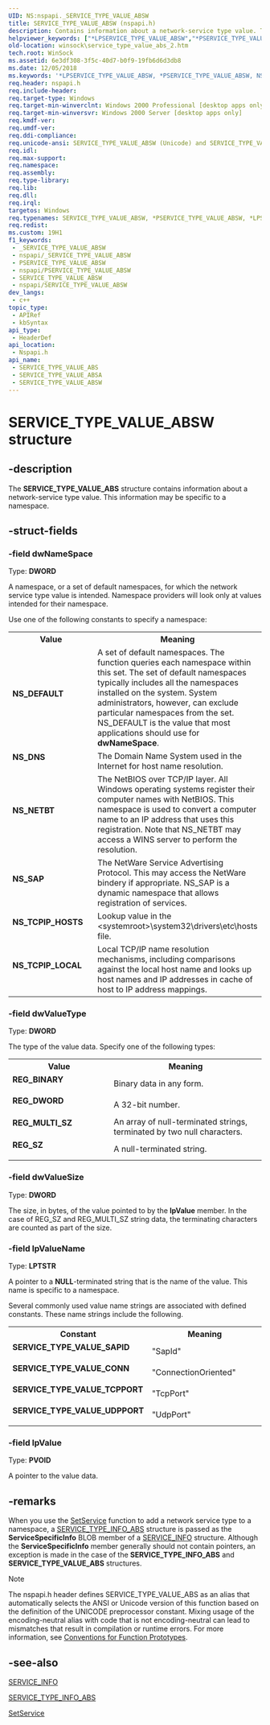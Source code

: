 ```yaml
---
UID: NS:nspapi._SERVICE_TYPE_VALUE_ABSW
title: SERVICE_TYPE_VALUE_ABSW (nspapi.h)
description: Contains information about a network-service type value. This information may be specific to a namespace. (Unicode)
helpviewer_keywords: ["*LPSERVICE_TYPE_VALUE_ABSW","*PSERVICE_TYPE_VALUE_ABSW","NS_DEFAULT","NS_DNS","NS_NETBT","NS_SAP","NS_TCPIP_HOSTS","NS_TCPIP_LOCAL","REG_BINARY","REG_DWORD","REG_MULTI_SZ","REG_SZ","SERVICE_TYPE_VALUE_ABS","SERVICE_TYPE_VALUE_ABS structure [Winsock]","SERVICE_TYPE_VALUE_ABSA","SERVICE_TYPE_VALUE_ABSW","SERVICE_TYPE_VALUE_CONN","SERVICE_TYPE_VALUE_SAPID","SERVICE_TYPE_VALUE_TCPPORT","SERVICE_TYPE_VALUE_UDPPORT","_win32_service_type_value_abs_2","nspapi/SERVICE_TYPE_VALUE_ABS","nspapi/SERVICE_TYPE_VALUE_ABSA","nspapi/SERVICE_TYPE_VALUE_ABSW","winsock.service_type_value_abs_2"]
old-location: winsock\service_type_value_abs_2.htm
tech.root: WinSock
ms.assetid: 6e3df308-3f5c-40d7-b0f9-19fb6d6d3db8
ms.date: 12/05/2018
ms.keywords: '*LPSERVICE_TYPE_VALUE_ABSW, *PSERVICE_TYPE_VALUE_ABSW, NS_DEFAULT, NS_DNS, NS_NETBT, NS_SAP, NS_TCPIP_HOSTS, NS_TCPIP_LOCAL, REG_BINARY, REG_DWORD, REG_MULTI_SZ, REG_SZ, SERVICE_TYPE_VALUE_ABS, SERVICE_TYPE_VALUE_ABS structure [Winsock], SERVICE_TYPE_VALUE_ABSA, SERVICE_TYPE_VALUE_ABSW, SERVICE_TYPE_VALUE_CONN, SERVICE_TYPE_VALUE_SAPID, SERVICE_TYPE_VALUE_TCPPORT, SERVICE_TYPE_VALUE_UDPPORT, _win32_service_type_value_abs_2, nspapi/SERVICE_TYPE_VALUE_ABS, nspapi/SERVICE_TYPE_VALUE_ABSA, nspapi/SERVICE_TYPE_VALUE_ABSW, winsock.service_type_value_abs_2'
req.header: nspapi.h
req.include-header: 
req.target-type: Windows
req.target-min-winverclnt: Windows 2000 Professional [desktop apps only]
req.target-min-winversvr: Windows 2000 Server [desktop apps only]
req.kmdf-ver: 
req.umdf-ver: 
req.ddi-compliance: 
req.unicode-ansi: SERVICE_TYPE_VALUE_ABSW (Unicode) and SERVICE_TYPE_VALUE_ABSA (ANSI)
req.idl: 
req.max-support: 
req.namespace: 
req.assembly: 
req.type-library: 
req.lib: 
req.dll: 
req.irql: 
targetos: Windows
req.typenames: SERVICE_TYPE_VALUE_ABSW, *PSERVICE_TYPE_VALUE_ABSW, *LPSERVICE_TYPE_VALUE_ABSW
req.redist: 
ms.custom: 19H1
f1_keywords:
 - _SERVICE_TYPE_VALUE_ABSW
 - nspapi/_SERVICE_TYPE_VALUE_ABSW
 - PSERVICE_TYPE_VALUE_ABSW
 - nspapi/PSERVICE_TYPE_VALUE_ABSW
 - SERVICE_TYPE_VALUE_ABSW
 - nspapi/SERVICE_TYPE_VALUE_ABSW
dev_langs:
 - c++
topic_type:
 - APIRef
 - kbSyntax
api_type:
 - HeaderDef
api_location:
 - Nspapi.h
api_name:
 - SERVICE_TYPE_VALUE_ABS
 - SERVICE_TYPE_VALUE_ABSA
 - SERVICE_TYPE_VALUE_ABSW
---
```


# SERVICE_TYPE_VALUE_ABSW structure


## -description

The 
<b>SERVICE_TYPE_VALUE_ABS</b> structure contains information about a network-service type value. This information may be specific to a namespace.

## -struct-fields

### -field dwNameSpace

Type: <b>DWORD</b>

A namespace, or a set of default namespaces, for which the network service type value is intended. Namespace providers will look only at values intended for their namespace. 




Use one of the following constants to specify a namespace:

<table>
<tr>
<th>Value</th>
<th>Meaning</th>
</tr>
<tr>
<td width="40%"><a id="NS_DEFAULT"></a><a id="ns_default"></a><dl>
<dt><b>NS_DEFAULT</b></dt>
</dl>
</td>
<td width="60%">
A set of default namespaces. The function queries each namespace within this set. The set of default namespaces typically includes all the namespaces installed on the system. System administrators, however, can exclude particular namespaces from the set. NS_DEFAULT is the value that most applications should use for <b>dwNameSpace</b>.

</td>
</tr>
<tr>
<td width="40%"><a id="NS_DNS"></a><a id="ns_dns"></a><dl>
<dt><b>NS_DNS</b></dt>
</dl>
</td>
<td width="60%">
The Domain Name System used in the Internet for host name resolution.

</td>
</tr>
<tr>
<td width="40%"><a id="NS_NETBT"></a><a id="ns_netbt"></a><dl>
<dt><b>NS_NETBT</b></dt>
</dl>
</td>
<td width="60%">
The NetBIOS over TCP/IP layer. All Windows operating systems register their computer names with NetBIOS. This namespace is used to convert a computer name to an IP address that uses this registration. Note that NS_NETBT may access a WINS server to perform the resolution.

</td>
</tr>
<tr>
<td width="40%"><a id="NS_SAP"></a><a id="ns_sap"></a><dl>
<dt><b>NS_SAP</b></dt>
</dl>
</td>
<td width="60%">
The NetWare Service Advertising Protocol. This may access the NetWare bindery if appropriate. NS_SAP is a dynamic namespace that allows registration of services.

</td>
</tr>
<tr>
<td width="40%"><a id="NS_TCPIP_HOSTS"></a><a id="ns_tcpip_hosts"></a><dl>
<dt><b>NS_TCPIP_HOSTS</b></dt>
</dl>
</td>
<td width="60%">
Lookup value in the &lt;systemroot&gt;\system32\drivers\etc\hosts file.

</td>
</tr>
<tr>
<td width="40%"><a id="NS_TCPIP_LOCAL"></a><a id="ns_tcpip_local"></a><dl>
<dt><b>NS_TCPIP_LOCAL</b></dt>
</dl>
</td>
<td width="60%">
Local TCP/IP name resolution mechanisms, including comparisons against the local host name and looks up host names and IP addresses in cache of host to IP address mappings.

</td>
</tr>
</table>

### -field dwValueType

Type: <b>DWORD</b>

The type of the value data. Specify one of the following types: 



<table>
<tr>
<th>Value</th>
<th>Meaning</th>
</tr>
<tr>
<td width="40%"><a id="REG_BINARY"></a><a id="reg_binary"></a><dl>
<dt><b>REG_BINARY</b></dt>
</dl>
</td>
<td width="60%">
Binary data in any form.

</td>
</tr>
<tr>
<td width="40%"><a id="REG_DWORD"></a><a id="reg_dword"></a><dl>
<dt><b>REG_DWORD</b></dt>
</dl>
</td>
<td width="60%">
A 32-bit number.

</td>
</tr>
<tr>
<td width="40%"><a id="REG_MULTI_SZ"></a><a id="reg_multi_sz"></a><dl>
<dt><b>REG_MULTI_SZ</b></dt>
</dl>
</td>
<td width="60%">
An array of null-terminated strings, terminated by two null characters.

</td>
</tr>
<tr>
<td width="40%"><a id="REG_SZ"></a><a id="reg_sz"></a><dl>
<dt><b>REG_SZ</b></dt>
</dl>
</td>
<td width="60%">
A null-terminated string.

</td>
</tr>
</table>

### -field dwValueSize

Type: <b>DWORD</b>

The size, in bytes,  of the value pointed to by the <b>lpValue</b> member. In the case of REG_SZ and REG_MULTI_SZ string data, the terminating characters are counted as part of the size.

### -field lpValueName

Type: <b>LPTSTR</b>

A pointer to a <b>NULL</b>-terminated string that is the name of the value. This name is specific to a namespace. 




Several commonly used value name strings are associated with defined constants. These name strings include the following.

<table>
<tr>
<th>Constant</th>
<th>Meaning</th>
</tr>
<tr>
<td width="40%"><a id="SERVICE_TYPE_VALUE_SAPID"></a><a id="service_type_value_sapid"></a><dl>
<dt><b>SERVICE_TYPE_VALUE_SAPID</b></dt>
</dl>
</td>
<td width="60%">
"SapId"

</td>
</tr>
<tr>
<td width="40%"><a id="SERVICE_TYPE_VALUE_CONN"></a><a id="service_type_value_conn"></a><dl>
<dt><b>SERVICE_TYPE_VALUE_CONN</b></dt>
</dl>
</td>
<td width="60%">
"ConnectionOriented"

</td>
</tr>
<tr>
<td width="40%"><a id="SERVICE_TYPE_VALUE_TCPPORT"></a><a id="service_type_value_tcpport"></a><dl>
<dt><b>SERVICE_TYPE_VALUE_TCPPORT</b></dt>
</dl>
</td>
<td width="60%">
"TcpPort"

</td>
</tr>
<tr>
<td width="40%"><a id="SERVICE_TYPE_VALUE_UDPPORT"></a><a id="service_type_value_udpport"></a><dl>
<dt><b>SERVICE_TYPE_VALUE_UDPPORT</b></dt>
</dl>
</td>
<td width="60%">
"UdpPort"

</td>
</tr>
</table>

### -field lpValue

Type: <b>PVOID</b>

A pointer to the value data.

## -remarks

When you use the 
<a href="/windows/desktop/api/nspapi/nf-nspapi-setservicea">SetService</a> function to add a network service type to a namespace, a 
<a href="/windows/desktop/api/nspapi/ns-nspapi-service_type_info_absa">SERVICE_TYPE_INFO_ABS</a> structure is passed as the <b>ServiceSpecificInfo</b> BLOB member of a 
<a href="/windows/desktop/api/nspapi/ns-nspapi-service_infoa">SERVICE_INFO</a> structure. Although the <b>ServiceSpecificInfo</b> member generally should not contain pointers, an exception is made in the case of the 
<b>SERVICE_TYPE_INFO_ABS</b> and 
<b>SERVICE_TYPE_VALUE_ABS</b> structures.





> [!NOTE]
> The nspapi.h header defines SERVICE_TYPE_VALUE_ABS as an alias that automatically selects the ANSI or Unicode version of this function based on the definition of the UNICODE preprocessor constant. Mixing usage of the encoding-neutral alias with code that is not encoding-neutral can lead to mismatches that result in compilation or runtime errors. For more information, see [Conventions for Function Prototypes](/windows/win32/intl/conventions-for-function-prototypes).

## -see-also

<a href="/windows/desktop/api/nspapi/ns-nspapi-service_infoa">SERVICE_INFO</a>



<a href="/windows/desktop/api/nspapi/ns-nspapi-service_type_info_absa">SERVICE_TYPE_INFO_ABS</a>



<a href="/windows/desktop/api/nspapi/nf-nspapi-setservicea">SetService</a>
